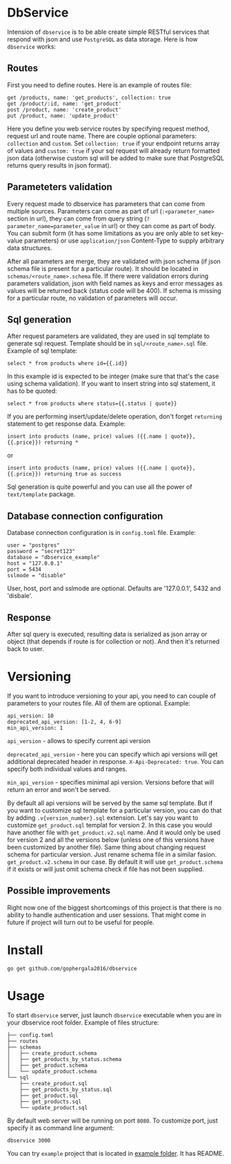 DbService
=========

Intension of `dbservice` is to be able create simple RESTful services that respond with json and use `PostgreSQL` as data storage. Here is how `dbservice` works:

Routes
------

First you need to define routes. Here is an example of routes file:

```
get /products, name: 'get_products', collection: true
get /product/:id, name: 'get_product'
post /product, name: 'create_product'
put /product, name: 'update_product'
```

Here you define you web service routes by specifying request method, request url and route name. There are couple optional parameters: `collection` and `custom`. Set `collection: true` if your endpoint returns array of values and `custom: true` if your sql request will already return formatted json data (otherwise custom sql will be added to make sure that PostgreSQL returns query results in json format).

Parameteters validation
-----------------------

Every request made to dbservice has parameters that can come from multiple sources. Parameters can come as part of url (`:<parameter_name>` section in url), they can come from query string (`?parameter_name=parameter_value` in url) or they can come as part of body. You can submit form (it has some limitations as you are only able to set key- value parameters) or use `application/json` Content-Type to supply arbitrary data structures.

After all parameters are merge, they are validated with json schema (if json schema file is present for a particular route). It should be located in `schemas/<route_name>.schema` file. If there were validation errors during parameters validation, json with field names as keys and error messages as values will be returned back (status code will be 400). If schema is missing for a particular route, no validation of parameters will occur.

Sql generation
--------------

After request parameters are validated, they are used in sql template to generate sql request. Template should be in `sql/<route_name>.sql` file. Example of sql template:

```
select * from products where id={{.id}}
```

In this example id is expected to be integer (make sure that that's the case using schema validation). If you want to insert string into sql statement, it has to be quoted:

```
select * from products where status={{.status | quote}}
```

If you are performing insert/update/delete operation, don't forget `returning` statement to get response data. Example:

```
insert into products (name, price) values ({{.name | quote}}, {{.price}}) returning *
```

or

```
insert into products (name, price) values ({{.name | quote}}, {{.price}}) returning true as success
```

Sql generation is quite powerful and you can use all the power of `text/template` package.

Database connection configuration
---------------------------------

Database connection configuration is in `config.toml` file. Example:

```
user = "postgres"
password = "secret123"
database = "dbservice_example"
host = "127.0.0.1"
port = 5434
sslmode = "disable"
```

User, host, port and sslmode are optional. Defaults are '127.0.0.1', 5432 and 'disbale'.

Response
--------

After sql query is executed, resulting data is serialized as json array or object (that depends if route is for collection or not). And then it's returned back to user.

Versioning
==========

If you want to introduce versioning to your api, you need to can couple of parameters to your routes file. All of them are optional. Example:

```
api_version: 10
deprecated_api_version: [1-2, 4, 6-9]
min_api_version: 1
```

`api_version` - allows to specify current api version

`deprecated_api_version` - here you can specify which api versions will get additional deprecated header in response. `X-Api-Deprecated: true`. You can specify both individual values and ranges.

`min_api_version` - specifies minimal api version. Versions before that will return an error and won't be served.

By default all api versions will be served by the same sql template. But if you want to customize sql template for a particular version, you can do that by adding `.v{version_number}.sql` extension. Let's say you want to customize `get_product.sql` templat for version 2. In this case you would have another file with `get_product.v2.sql` name. And it would only be used for version 2 and all the versions below (unless one of this versions have been customized by another file). Same thing about changing request schema for particular version. Just rename schema file in a similar fasion. `get_product.v2.schema` in our case. By default it will use `get_product.schema` if it exists or will just omit schema check if file has not been supplied.

Possible improvements
---------------------

Right now one of the biggest shortcomings of this project is that there is no ability to handle authentication and user sessions. That might come in future if project will turn out to be useful for people.

Install
=======

```
go get github.com/gophergala2016/dbservice
```

Usage
=====

To start `dbservice` server, just launch `dbservice` executable when you are in your dbservice root folder. Example of files structure:

```
├── config.toml
├── routes
├── schemas
│   ├── create_product.schema
│   ├── get_products_by_status.schema
│   ├── get_product.schema
│   └── update_product.schema
└── sql
    ├── create_product.sql
    ├── get_products_by_status.sql
    ├── get_product.sql
    ├── get_products.sql
    └── update_product.sql
```

By default web server will be running on port `8080`. To customize port, just specify it as command line argument:

```
dbservice 3000
```

You can try `example` project that is located in [example folder](https://github.com/gophergala2016/dbservice/tree/master/example). It has README.
